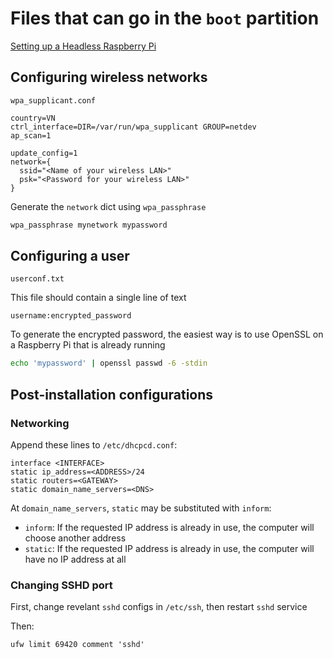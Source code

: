 # Files that can go in the `boot` partition

[Setting up a Headless Raspberry Pi](https://www.raspberrypi.com/documentation/computers/configuration.html#setting-up-a-headless-raspberry-pi)

## Configuring wireless networks

`wpa_supplicant.conf`

```text
country=VN
ctrl_interface=DIR=/var/run/wpa_supplicant GROUP=netdev
ap_scan=1

update_config=1
network={
  ssid="<Name of your wireless LAN>"
  psk="<Password for your wireless LAN>"
}
```

Generate the `network` dict using `wpa_passphrase`

```bash
wpa_passphrase mynetwork mypassword
```

## Configuring a user

`userconf.txt`

This file should contain a single line of text

```text
username:encrypted_password
```

To generate the encrypted password, the easiest way is to use OpenSSL on a Raspberry Pi that is already running

```bash
echo 'mypassword' | openssl passwd -6 -stdin
```

## Post-installation configurations

### Networking

Append these lines to `/etc/dhcpcd.conf`:

```text
interface <INTERFACE>
static ip_address=<ADDRESS>/24
static routers=<GATEWAY>
static domain_name_servers=<DNS>
```

At `domain_name_servers`, `static` may be substituted with `inform`:

- `inform`: If the requested IP address is already in use, the computer will choose another address
- `static`: If the requested IP address is already in use, the computer will have no IP address at all

### Changing SSHD port

First, change revelant `sshd` configs in `/etc/ssh`, then restart `sshd` service

Then:

```shell
ufw limit 69420 comment 'sshd'
```
